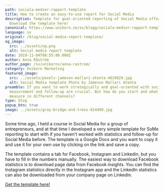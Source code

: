 ```yaml
---
path: sociala-medier-rapport-template
title: How to create an easy-to-use report for Social Media
description: Template for goal-oriented reporting of Social Media efforts.
  Download the template here!
canonical: https://www.unikorn.se/sv/blogg/sociala-medier-rapport-template/
language: sv
original: /blog/social-media-report-template/
og_image:
  src: ../assets/og.png
  alt: Social media report template
date: 2019-11-04T08:55:00.000Z
author: Anna Råström
author_page: /sv/unikorns/anna-rastrom/
category: Unikorn Marketing
featured_image:
  src: ../assets/pexels-jameson-mallari-atenta-4619829.jpg
  alt: Social Media template Photo by Jameson Mallari Atenta
preamble: If you want to work strategically and goal-oriented with social media,
  measurement and follow-up are crucial. But how do you start and what do you
  measure in different channels?
type: blog
popup_btn: true
image: ../assets/gray-bridge-and-trees-814499.jpg
---
```

Some time ago, I held a course in Social Media for a group of entrepreneurs, and at that time I developed a very simple template for SoMe reporting to start with if you haven't worked with statistics and follow-up for Social Media before. The template is a Google Docs and you want to copy it and use it for your own use by clicking on the link and save a copy.

The template contains a tab for Facebook, Instagram and Linkedin, but you have to fill in the numbers manually. The easiest way to download Facebook statistics is to download page data from Facebook insights. You can find the Instagram statistics directly in the Instagram app and the LinkedIn statistics can also be downloaded from your company page on Linkedin.

[Get the template here!](https://docs.google.com/spreadsheets/d/1asKWSB3evYE7Ob-6CEjiy_R9h9p52wnvbDALKc7VxZ4/edit?usp=sharing)